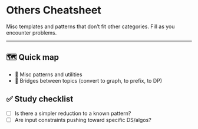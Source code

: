 # Others Cheatsheet

Misc templates and patterns that don’t fit other categories. Fill as you encounter problems.

---

## 🗺️ Quick map
- 🧩 Misc patterns and utilities
- 🔗 Bridges between topics (convert to graph, to prefix, to DP)

## ✅ Study checklist
- [ ] Is there a simpler reduction to a known pattern?
- [ ] Are input constraints pushing toward specific DS/algos?
